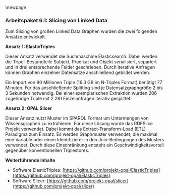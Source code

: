 \newpage

### Arbeitspaket 6.1: Slicing von Linked Data

Zum Slicing von großen Linked Data Graphen wurden die zwei folgenden Ansätze entwickelt.


**Ansatz 1: ElasticTriples**

Dieser Ansatz verwendet die Suchmaschine Elasticsearch. Dabei werden die Tripel-Bestandteile Subjekt, Prädikat und Objekt serialisiert, separiert und in drei entsprechende Felder geschrieben. Durch iterative Anfragen können Graphen einzelner Datensätze anschließend gebildet werden.

Ein Import von 90 Millionen Triple (16.3 GB im N-Triples Format) benötigt 77 Minuten. Für das anschließende Splitting sind je Datensatzgraphgröße 2 bis 3 Sekunden notwendig. Bei einer exemplarischen Extraktion wurden 206 zugehörige Triple mit 2.281 Einzelanfragen iterativ gesplittet.


**Ansatz 2: OPAL Slicer**

Dieser Ansatz nutzt Muster im SPARQL Format um Untermengen von Wissensgraphen zu extrahieren. Für diese Lösung wurde das RDFSlice Projekt verwendet. Dabei kommt das Extract-Transform-Load (ETL) Paradigma zum Einsatz. Es werden Graphmuster verwendet, die maximal eine Variable oder einen Identifizierer in den Join-Bedingungen des Musters verwendet. Durch diese Einschränkung entsteht ein Geschwindigkeitsvorteil gegenüber konventionellen Triplestores.


**Weiterführende Inhalte**

- Software ElasticTriples: [https://github.com/projekt-opal/ElasticTriples](https://github.com/projekt-opal/ElasticTriples)
- Software Slicer: [https://github.com/projekt-opal/slicer](https://github.com/projekt-opal/slicer)